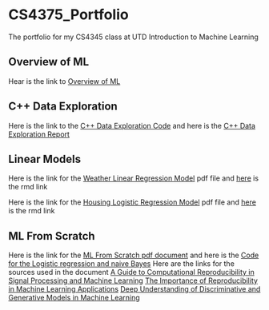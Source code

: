 # CS4375_Portfolio
The portfolio for my CS4345 class at UTD Introduction to Machine Learning

## Overview of ML
Hear is the link to [Overview of ML](Overview_of_ML.pdf) 

## C++ Data Exploration
Here is the link to the [C++ Data Exploration Code](C++_Data_Exploration.cpp) and here is the [C++ Data Exploration Report](C++_Data_Exploration.pdf)

## Linear Models
Here is the link for the [Weather Linear Regression Model](LinearRegression.pdf) pdf file and [here](Regression.Rmd) is the rmd link

Here is the link for the [Housing Logistic Regression Model](Classification.pdf) pdf file and [here](Classification.Rmd) is the rmd link

## ML From Scratch
Here is the link for the [ML From Scratch pdf document](ML_from_scratch.pdf) and here is the [Code for the Logistic regression and naive Bayes](ML_From_Scratch.cpp)
Here are the links for the sources used in the document
[A Guide to Computational Reproducibility in Signal Processing and Machine Learning](https://arxiv.org/abs/2108.12383)
[The Importance of Reproducibility in Machine Learning Applications](https://www.decisivedge.com/blog/the-importance-of-reproducibility-in-machine-learning-applications/#:~:text=Reproducibility%20with%20respect%20to%20machine,reporting%2C%20data%20analysis%20and%20interpretation)
[Deep Understanding of Discriminative and Generative Models in Machine Learning](https://www.analyticsvidhya.com/blog/2021/07/deep-understanding-of-discriminative-and-generative-models-in-machine-learning/#:~:text=Discriminative%20models%20draw%20boundaries%20in,the%20labels%20of%20the%20data)
